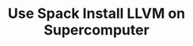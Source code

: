---
layout: post
title: "Use Spack Install LLVM on Supercomputer"
categories_short_name: shell
meta: "shell_and_OS"
type: "Draft"
---